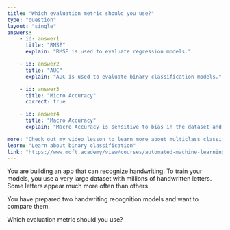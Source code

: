 ```yaml
---
title: "Which evaluation metric should you use?"
type: "question"
layout: "single"
answers:
    - id: answer1
      title: "RMSE"
      explain: "RMSE is used to evaluate regression models."

    - id: answer2
      title: "AUC"
      explain: "AUC is used to evaluate binary classification models."

    - id: answer3
      title: "Micro Accuracy"
      correct: true

    - id: answer4
      title: "Macro Accuracy"
      explain: "Macro Accuracy is sensitive to bias in the dataset and may give unreliable results. The Micro Accuracy is a better choice because it is invariant to bias."

more: "Check out my video lesson to learn more about multiclass classification."
learn: "Learn about binary classification"
link: "https://www.mdft.academy/view/courses/automated-machine-learning-with-mlnet/403059-multiclass-classification/1153061-introducing-multiclass-classification"
---
```


You are building an app that can recognize handwriting. To train your models, you use a very large dataset with millions of handwritten letters. Some letters appear much more often than others.

You have prepared two handwriting recognition models and want to compare them. 

Which evaluation metric should you use? 
